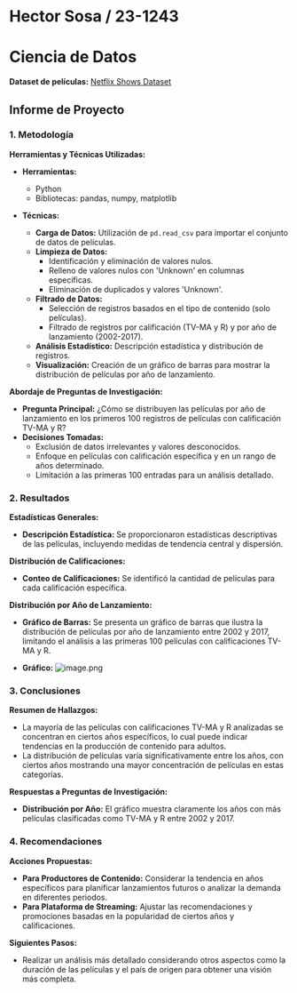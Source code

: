 # Hector Sosa / 23-1243

# Ciencia de Datos

**Dataset de películas:** [Netflix Shows Dataset](https://www.kaggle.com/datasets/shivamb/netflix-shows)

## Informe de Proyecto

### 1. Metodología

**Herramientas y Técnicas Utilizadas:**

- **Herramientas:**

  - Python
  - Bibliotecas: pandas, numpy, matplotlib

- **Técnicas:**
  - **Carga de Datos:** Utilización de `pd.read_csv` para importar el conjunto de datos de películas.
  - **Limpieza de Datos:**
    - Identificación y eliminación de valores nulos.
    - Relleno de valores nulos con 'Unknown' en columnas específicas.
    - Eliminación de duplicados y valores 'Unknown'.
  - **Filtrado de Datos:**
    - Selección de registros basados en el tipo de contenido (solo películas).
    - Filtrado de registros por calificación (TV-MA y R) y por año de lanzamiento (2002-2017).
  - **Análisis Estadístico:** Descripción estadística y distribución de registros.
  - **Visualización:** Creación de un gráfico de barras para mostrar la distribución de películas por año de lanzamiento.

**Abordaje de Preguntas de Investigación:**

- **Pregunta Principal:** ¿Cómo se distribuyen las películas por año de lanzamiento en los primeros 100 registros de películas con calificación TV-MA y R?
- **Decisiones Tomadas:**
  - Exclusión de datos irrelevantes y valores desconocidos.
  - Enfoque en películas con calificación específica y en un rango de años determinado.
  - Limitación a las primeras 100 entradas para un análisis detallado.

### 2. Resultados

**Estadísticas Generales:**

- **Descripción Estadística:** Se proporcionaron estadísticas descriptivas de las películas, incluyendo medidas de tendencia central y dispersión.

**Distribución de Calificaciones:**

- **Conteo de Calificaciones:** Se identificó la cantidad de películas para cada calificación específica.

**Distribución por Año de Lanzamiento:**

- **Gráfico de Barras:** Se presenta un gráfico de barras que ilustra la distribución de películas por año de lanzamiento entre 2002 y 2017, limitando el análisis a las primeras 100 películas con calificaciones TV-MA y R.

- **Gráfico:**
  ![image.png](attachment:image.png)

### 3. Conclusiones

**Resumen de Hallazgos:**

- La mayoría de las películas con calificaciones TV-MA y R analizadas se concentran en ciertos años específicos, lo cual puede indicar tendencias en la producción de contenido para adultos.
- La distribución de películas varía significativamente entre los años, con ciertos años mostrando una mayor concentración de películas en estas categorías.

**Respuestas a Preguntas de Investigación:**

- **Distribución por Año:** El gráfico muestra claramente los años con más películas clasificadas como TV-MA y R entre 2002 y 2017.

### 4. Recomendaciones

**Acciones Propuestas:**

- **Para Productores de Contenido:** Considerar la tendencia en años específicos para planificar lanzamientos futuros o analizar la demanda en diferentes periodos.
- **Para Plataforma de Streaming:** Ajustar las recomendaciones y promociones basadas en la popularidad de ciertos años y calificaciones.

**Siguientes Pasos:**

- Realizar un análisis más detallado considerando otros aspectos como la duración de las películas y el país de origen para obtener una visión más completa.
